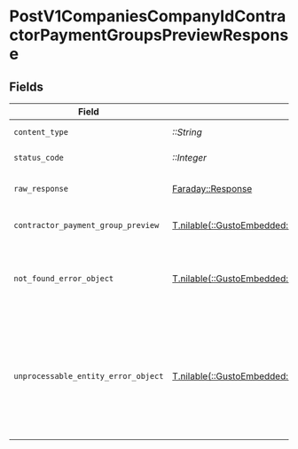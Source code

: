 # PostV1CompaniesCompanyIdContractorPaymentGroupsPreviewResponse


## Fields

| Field                                                                                                                                                                                                                                                                                          | Type                                                                                                                                                                                                                                                                                           | Required                                                                                                                                                                                                                                                                                       | Description                                                                                                                                                                                                                                                                                    |
| ---------------------------------------------------------------------------------------------------------------------------------------------------------------------------------------------------------------------------------------------------------------------------------------------- | ---------------------------------------------------------------------------------------------------------------------------------------------------------------------------------------------------------------------------------------------------------------------------------------------- | ---------------------------------------------------------------------------------------------------------------------------------------------------------------------------------------------------------------------------------------------------------------------------------------------- | ---------------------------------------------------------------------------------------------------------------------------------------------------------------------------------------------------------------------------------------------------------------------------------------------- |
| `content_type`                                                                                                                                                                                                                                                                                 | *::String*                                                                                                                                                                                                                                                                                     | :heavy_check_mark:                                                                                                                                                                                                                                                                             | HTTP response content type for this operation                                                                                                                                                                                                                                                  |
| `status_code`                                                                                                                                                                                                                                                                                  | *::Integer*                                                                                                                                                                                                                                                                                    | :heavy_check_mark:                                                                                                                                                                                                                                                                             | HTTP response status code for this operation                                                                                                                                                                                                                                                   |
| `raw_response`                                                                                                                                                                                                                                                                                 | [Faraday::Response](https://www.rubydoc.info/gems/faraday/Faraday/Response)                                                                                                                                                                                                                    | :heavy_check_mark:                                                                                                                                                                                                                                                                             | Raw HTTP response; suitable for custom response parsing                                                                                                                                                                                                                                        |
| `contractor_payment_group_preview`                                                                                                                                                                                                                                                             | [T.nilable(::GustoEmbedded::Shared::ContractorPaymentGroupPreview)](../../models/shared/contractorpaymentgrouppreview.md)                                                                                                                                                                      | :heavy_minus_sign:                                                                                                                                                                                                                                                                             | Full contractor payment group object with null uuid                                                                                                                                                                                                                                            |
| `not_found_error_object`                                                                                                                                                                                                                                                                       | [T.nilable(::GustoEmbedded::Shared::NotFoundErrorObject)](../../models/shared/notfounderrorobject.md)                                                                                                                                                                                          | :heavy_minus_sign:                                                                                                                                                                                                                                                                             | Not Found<br/><br/>The requested resource does not exist. Make sure the provided ID/UUID is valid.<br/>                                                                                                                                                                                        |
| `unprocessable_entity_error_object`                                                                                                                                                                                                                                                            | [T.nilable(::GustoEmbedded::Shared::UnprocessableEntityErrorObject)](../../models/shared/unprocessableentityerrorobject.md)                                                                                                                                                                    | :heavy_minus_sign:                                                                                                                                                                                                                                                                             | Unprocessable Entity<br/><br/>This may happen when the body of your request contains errors such as `invalid_attribute_value`, or the request fails due to an `invalid_operation`. See the [Errors Categories](https://docs.gusto.com/embedded-payroll/docs/error-categories) guide for more details.<br/> |